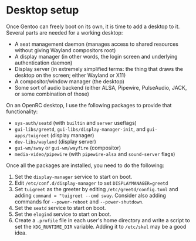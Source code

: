 # Desktop setup

Once Gentoo can freely boot on its own, it is time to add a desktop to it. Several parts are needed for a working desktop:

- A seat management daemon (manages access to shared resources without giving Wayland compositors root)
- A display manager (in other words, the login screen and underlying authentication daemon)
- Display server (in extremely simplified terms: the thing that draws the desktop on the screen; either Wayland or X11)
- A compositor/window manager (the desktop)
- Some sort of audio backend (either ALSA, Pipewire, PulseAudio, JACK, or some combination of those)

On an OpenRC desktop, I use the following packages to provide that functionality:

- `sys-auth/seatd` (with `builtin` and `server` useflags)
- `gui-libs/greetd`, `gui-libs/display-manager-init`, and `gui-apps/tuigreet` (display manager)
- `dev-libs/wayland` (display server)
- `gui-wm/sway` or `gui-wm/wayfire` (compositor)
- `media-video/pipewire` (with `pipewire-alsa` and `sound-server` flags)

Once all the packages are installed, you need to do the following:

1. Set the `display-manager` service to start on boot.
2. Edit `/etc/conf.d/display-manager` to set `DISPLAYMANAGER=greetd`
3. Set `tuigreet` as the greeter by editing `/etc/greetd/config.toml` and adding `command = "tuigreet --cmd sway`. Consider also adding commands for `--power-reboot` and `--power-shutdown`.
4. Set the `seatd` service to start on boot.
5. Set the `elogind` service to start on boot.
6. Create a `.profile` file in each user's home directory and write a script to set the `XDG_RUNTIME_DIR` variable. Adding it to `/etc/skel` may be a good idea.

